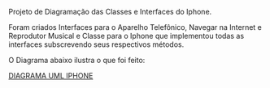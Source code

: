 Projeto de Diagramação das Classes e Interfaces do Iphone.

Foram criados Interfaces para o Aparelho Telefônico, Navegar na Internet e Reprodutor Musical e Classe para o Iphone que implementou todas as interfaces subscrevendo seus respectivos métodos.

O Diagrama abaixo ilustra o que foi feito:

[DIAGRAMA UML IPHONE](../Classe_UML.png)
